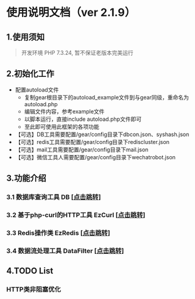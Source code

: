 # 使用说明文档（ver 2.1.9）

## 1.使用须知
> 开发环境 PHP 7.3.24,
> 暂不保证老版本完美运行

## 2.初始化工作
+ 配置autoload文件
   + 复制gear根目录下的autoload_example文件到与gear同级，重命名为autoload.php
   + 编辑文件内容，参考example文件
   + 以脚本运行，直接include autoload.php文件即可 
   + 至此即可使用此框架的各项功能
+ 【可选】DB工具需要配置/gear/config目录下dbcon.json、syshash.json
+ 【可选】redis工具需要配置/gear/config目录下rediscluster.json
+ 【可选】mail工具需要配置/gear/config目录下mail.json
+ 【可选】微信工具人需要配置/gear/config目录下wechatrobot.json


## 3.功能介绍
### 3.1 数据库查询工具 DB [[点击跳转](https://github.com/qq409451388/Gear/blob/main/modules/db/README.md)]
### 3.2 基于php-curl的HTTP工具 EzCurl [[点击跳转](https://github.com/qq409451388/Gear/blob/main/modules/untils/README.md)]
### 3.3 Redis操作类 EzRedis [[点击跳转](https://github.com/qq409451388/Gear/blob/main/modules/ezcache/README.md)]
### 3.4 数据流处理工具 DataFilter [[点击跳转](https://github.com/qq409451388/Gear/blob/main/modules/datastream/README.md)]
## 4.TODO List
### HTTP类非阻塞优化
